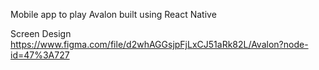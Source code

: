 Mobile app to play Avalon built using React Native

Screen Design
https://www.figma.com/file/d2whAGGsjpFjLxCJ51aRk82L/Avalon?node-id=47%3A727
